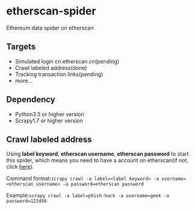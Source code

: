 # etherscan-spider
Ethereum data spider on etherscan

## Targets

- Simulated login cn.etherscan.cn(pending)
- Crawl labeled address(done)
- Tracking transaction links(pending)
- more...

## Dependency
- Python3.5 or higher version
- Scrapy1.7 or higher version

## Crawl labeled address
Using **label keyword**, **etherscan username**, **etherscan password** to start this spider, which means you need to have a account on etherscan(if not, click [here](https://cn.etherscan.com/register)).

Command format:```scrapy crawl -a label=<label keyword> -a username=<etherscan username> -a password=etherscan password```

Example:```scrapy crawl -a label=phish-hack -a username=geek -a password=123456```
